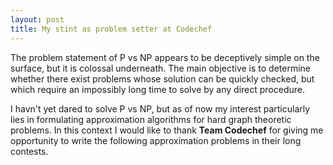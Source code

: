 ```yaml
---
layout: post
title: My stint as problem setter at Codechef
---
```


The problem statement of P vs NP appears to be deceptively simple on the surface, but it is colossal underneath. The main objective is to determine whether there exist problems whose solution can be quickly checked, but which require an impossibly long time to solve by any direct procedure.

I havn't yet dared to solve P vs NP, but as of now my interest particularly lies in formulating approximation algorithms for hard graph theoretic problems. In this context I would like to thank **Team Codechef** for giving me opportunity to write the following approximation problems in their long contests. 




